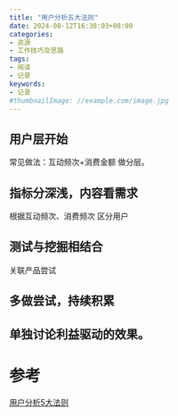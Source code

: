 ```yaml
---
title: "用户分析五大法则"
date: 2024-08-12T16:38:03+08:00
categories:
- 资源
- 工作技巧及思路
tags:
- 阅读
- 记录
keywords:
- 记录
#thumbnailImage: //example.com/image.jpg
---
```


<!--more-->
## 用户层开始
常见做法：互动频次+消费金额 做分层。
## 指标分深浅，内容看需求
根据互动频次、消费频次 区分用户
## 测试与挖掘相结合
关联产品尝试
## 多做尝试，持续积累

## 单独讨论利益驱动的效果。


# 参考
[用户分析5大法则](https://www.woshipm.com/share/6097178.html)
